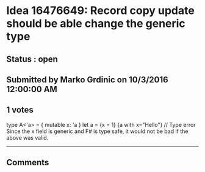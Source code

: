 # Idea 16476649: Record copy update should be able change the generic type #

## Status : open

## Submitted by Marko Grdinic on 10/3/2016 12:00:00 AM

## 1 votes

type A<'a> =
{
mutable x: 'a
}
let a = {x = 1}
{a with x="Hello"} // Type error
Since the x field is generic and F# is type safe, it would not be bad if the above was valid.


------------------------
## Comments

